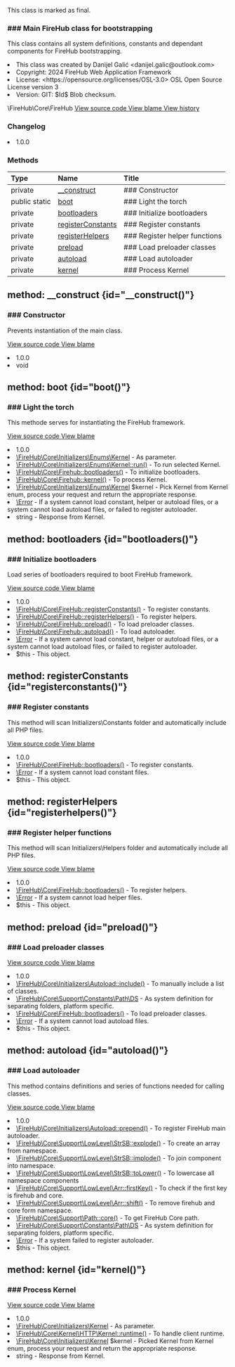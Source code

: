 <title># FireHub</title>

<code-block lang="php">
<![CDATA[final class \FireHub\Core\FireHub()]]>
</code-block>





<tip>
    <p>
        This class is marked as <format style="bold">final</format>.
    </p>
</tip>







### ### Main FireHub class for bootstrapping

<p><format style="italic">This class contains all system definitions, constants and dependant components for FireHub bootstrapping.</format></p>

<deflist>
    <def title="Class basic info:">
        <list><li>This class was created by Danijel Galić &lt;danijel.galic@outlook.com&gt;</li><li>Copyright: 2024 FireHub Web Application Framework</li><li>License: &lt;https://opensource.org/licenses/OSL-3.0&gt; OSL Open Source License version 3</li><li>Version: GIT: $Id$ Blob checksum.</li></list>
    </def>
</deflist>

<deflist><def title="Fully Qualified Class Name:">
        \FireHub\Core\FireHub
    </def><def title="Source code:">
        <a href="https://github.com/The-FireHub-Project/Core/blob/develop-pre-alpha-m1/src/firehub.FireHub.php#L34">
            View source code
        </a>
    </def>
    <def title="Blame:">
        <a href="https://github.com/The-FireHub-Project/Core/blame/develop-pre-alpha-m1/src/firehub.FireHub.php">
            View blame
        </a>
    </def>
    <def title="History:">
        <a href="https://github.com/The-FireHub-Project/Core/commits/develop-pre-alpha-m1/src/firehub.FireHub.php">
            View history
        </a>
    </def></deflist>
### Changelog
<deflist>
    <def title="Version history:">
        <list><li>1.0.0</li></list>
    </def>
</deflist>


### Methods
| Type | Name | Title |
|:-----|:-----|:------|
|private|<a href="#__construct()">__construct</a>|### Constructor|
|public static |<a href="#boot()">boot</a>|### Light the torch|
|private|<a href="#bootloaders()">bootloaders</a>|### Initialize bootloaders|
|private|<a href="#registerconstants()">registerConstants</a>|### Register constants|
|private|<a href="#registerhelpers()">registerHelpers</a>|### Register helper functions|
|private|<a href="#preload()">preload</a>|### Load preloader classes|
|private|<a href="#autoload()">autoload</a>|### Load autoloader|
|private|<a href="#kernel()">kernel</a>|### Process Kernel|

## method: __construct {id="__construct()"}

<code-block lang="php">
    <![CDATA[private FireHub::__construct():void]]>
</code-block>













### ### Constructor

<p><format style="italic">Prevents instantiation of the main class.</format></p>

<deflist><def title="Source code:">
                <a href="https://github.com/The-FireHub-Project/Core/blob/develop-pre-alpha-m1/src/firehub.FireHub.php#L44">
                    View source code
                </a>
            </def>
            <def title="Blame:">
                <a href="https://github.com/The-FireHub-Project/Core/blame/develop-pre-alpha-m1/src/firehub.FireHub.php#L44">
                    View blame
                </a>
            </def></deflist>
<deflist>
    <def title="Version history:">
        <list><li>1.0.0</li></list>
    </def>
</deflist>
<deflist>
    <def title="This method returns:">
        <list><li>void</li></list>
    </def>
</deflist>
## method: boot {id="boot()"}

<code-block lang="php">
    <![CDATA[public static FireHub::boot(\FireHub\Core\Initializers\Enums\Kernel $kernel):string]]>
</code-block>













### ### Light the torch

<p><format style="italic">This methode serves for instantiating the FireHub framework.</format></p>

<deflist><def title="Source code:">
                <a href="https://github.com/The-FireHub-Project/Core/blob/develop-pre-alpha-m1/src/firehub.FireHub.php#L67">
                    View source code
                </a>
            </def>
            <def title="Blame:">
                <a href="https://github.com/The-FireHub-Project/Core/blame/develop-pre-alpha-m1/src/firehub.FireHub.php#L67">
                    View blame
                </a>
            </def></deflist>
<deflist>
    <def title="Version history:">
        <list><li>1.0.0</li></list>
    </def>
</deflist>
<deflist>
    <def title="This method uses:">
        <list><li><a href="Kernel.md">\FireHub\Core\Initializers\Enums\Kernel</a>  - <format style="italic">As parameter.</format></li><li><a href="Kernel.md#run()">\FireHub\Core\Initializers\Enums\Kernel::run()</a>  - <format style="italic">To run selected Kernel.</format></li><li><a href="Firehub.md#bootloaders()">\FireHub\Core\Firehub::bootloaders()</a>  - <format style="italic">To initialize bootloaders.</format></li><li><a href="Firehub.md#kernel()">\FireHub\Core\Firehub::kernel()</a>  - <format style="italic">To process Kernel.</format></li></list>
    </def>
</deflist>
<deflist>
    <def title="This method has parameters:">
        <list><li><a href="Kernel.md">\FireHub\Core\Initializers\Enums\Kernel</a> <format style="bold">$kernel</format> - <format style="italic">
Pick Kernel from Kernel enum, process your request and return the appropriate response.
</format></li></list>
    </def>
</deflist>
<deflist>
    <def title="This method throws:">
        <list><li><a href="Error.md">\Error</a> - <format style="italic">If a system cannot load constant, helper or autoload files, or a system cannot load autoload files,
or failed to register autoloader.</format></li></list>
    </def>
</deflist>
<deflist>
    <def title="This method returns:">
        <list><li>string - <format style="italic">Response from Kernel.</format></li></list>
    </def>
</deflist>
## method: bootloaders {id="bootloaders()"}

<code-block lang="php">
    <![CDATA[private FireHub::bootloaders():$this]]>
</code-block>













### ### Initialize bootloaders

<p><format style="italic">Load series of bootloaders required to boot FireHub framework.</format></p>

<deflist><def title="Source code:">
                <a href="https://github.com/The-FireHub-Project/Core/blob/develop-pre-alpha-m1/src/firehub.FireHub.php#L92">
                    View source code
                </a>
            </def>
            <def title="Blame:">
                <a href="https://github.com/The-FireHub-Project/Core/blame/develop-pre-alpha-m1/src/firehub.FireHub.php#L92">
                    View blame
                </a>
            </def></deflist>
<deflist>
    <def title="Version history:">
        <list><li>1.0.0</li></list>
    </def>
</deflist>
<deflist>
    <def title="This method uses:">
        <list><li><a href="FireHub.md#registerconstants()">\FireHub\Core\FireHub::registerConstants()</a>  - <format style="italic">To register constants.</format></li><li><a href="FireHub.md#registerhelpers()">\FireHub\Core\FireHub::registerHelpers()</a>  - <format style="italic">To register helpers.</format></li><li><a href="FireHub.md#preload()">\FireHub\Core\FireHub::preload()</a>  - <format style="italic">To load preloader classes.</format></li><li><a href="Firehub.md#autoload()">\FireHub\Core\Firehub::autoload()</a>  - <format style="italic">To load autoloader.</format></li></list>
    </def>
</deflist>
<deflist>
    <def title="This method throws:">
        <list><li><a href="Error.md">\Error</a> - <format style="italic">If a system cannot load constant, helper or autoload files, or a system cannot load autoload files,
or failed to register autoloader.</format></li></list>
    </def>
</deflist>
<deflist>
    <def title="This method returns:">
        <list><li>$this - <format style="italic">This object.</format></li></list>
    </def>
</deflist>
## method: registerConstants {id="registerconstants()"}

<code-block lang="php">
    <![CDATA[private FireHub::registerConstants():$this]]>
</code-block>













### ### Register constants

<p><format style="italic">This method will scan Initializers\Constants folder and automatically include all PHP files.</format></p>

<deflist><def title="Source code:">
                <a href="https://github.com/The-FireHub-Project/Core/blob/develop-pre-alpha-m1/src/firehub.FireHub.php#L112">
                    View source code
                </a>
            </def>
            <def title="Blame:">
                <a href="https://github.com/The-FireHub-Project/Core/blame/develop-pre-alpha-m1/src/firehub.FireHub.php#L112">
                    View blame
                </a>
            </def></deflist>
<deflist>
    <def title="Version history:">
        <list><li>1.0.0</li></list>
    </def>
</deflist>
<deflist>
    <def title="This method is used by:">
        <list><li><a href="FireHub.md#bootloaders()">\FireHub\Core\FireHub::bootloaders()</a>  - <format style="italic">To register constants.</format></li></list>
    </def>
</deflist>
<deflist>
    <def title="This method throws:">
        <list><li><a href="Error.md">\Error</a> - <format style="italic">If a system cannot load constant files.</format></li></list>
    </def>
</deflist>
<deflist>
    <def title="This method returns:">
        <list><li>$this - <format style="italic">This object.</format></li></list>
    </def>
</deflist>
## method: registerHelpers {id="registerhelpers()"}

<code-block lang="php">
    <![CDATA[private FireHub::registerHelpers():$this]]>
</code-block>













### ### Register helper functions

<p><format style="italic">This method will scan Initializers\Helpers folder and automatically include all PHP files.</format></p>

<deflist><def title="Source code:">
                <a href="https://github.com/The-FireHub-Project/Core/blob/develop-pre-alpha-m1/src/firehub.FireHub.php#L143">
                    View source code
                </a>
            </def>
            <def title="Blame:">
                <a href="https://github.com/The-FireHub-Project/Core/blame/develop-pre-alpha-m1/src/firehub.FireHub.php#L143">
                    View blame
                </a>
            </def></deflist>
<deflist>
    <def title="Version history:">
        <list><li>1.0.0</li></list>
    </def>
</deflist>
<deflist>
    <def title="This method is used by:">
        <list><li><a href="FireHub.md#bootloaders()">\FireHub\Core\FireHub::bootloaders()</a>  - <format style="italic">To register helpers.</format></li></list>
    </def>
</deflist>
<deflist>
    <def title="This method throws:">
        <list><li><a href="Error.md">\Error</a> - <format style="italic">If a system cannot load helper files.</format></li></list>
    </def>
</deflist>
<deflist>
    <def title="This method returns:">
        <list><li>$this - <format style="italic">This object.</format></li></list>
    </def>
</deflist>
## method: preload {id="preload()"}

<code-block lang="php">
    <![CDATA[private FireHub::preload():$this]]>
</code-block>













### ### Load preloader classes



<deflist><def title="Source code:">
                <a href="https://github.com/The-FireHub-Project/Core/blob/develop-pre-alpha-m1/src/firehub.FireHub.php#L176">
                    View source code
                </a>
            </def>
            <def title="Blame:">
                <a href="https://github.com/The-FireHub-Project/Core/blame/develop-pre-alpha-m1/src/firehub.FireHub.php#L176">
                    View blame
                </a>
            </def></deflist>
<deflist>
    <def title="Version history:">
        <list><li>1.0.0</li></list>
    </def>
</deflist>
<deflist>
    <def title="This method uses:">
        <list><li><a href="Autoload.md#include()">\FireHub\Core\Initializers\Autoload::include()</a>  - <format style="italic">To manually include a list of classes.</format></li><li><a href="DS.md">\FireHub\Core\Support\Constants\Path\DS</a>  - <format style="italic">As system definition for separating folders, platform specific.</format></li></list>
    </def>
</deflist>
<deflist>
    <def title="This method is used by:">
        <list><li><a href="FireHub.md#bootloaders()">\FireHub\Core\FireHub::bootloaders()</a>  - <format style="italic">To load preloader classes.</format></li></list>
    </def>
</deflist>
<deflist>
    <def title="This method throws:">
        <list><li><a href="Error.md">\Error</a> - <format style="italic">If a system cannot load autoload files.</format></li></list>
    </def>
</deflist>
<deflist>
    <def title="This method returns:">
        <list><li>$this - <format style="italic">This object.</format></li></list>
    </def>
</deflist>
## method: autoload {id="autoload()"}

<code-block lang="php">
    <![CDATA[private FireHub::autoload():$this]]>
</code-block>













### ### Load autoloader

<p><format style="italic">This method contains definitions and series of functions needed for calling classes.</format></p>

<deflist><def title="Source code:">
                <a href="https://github.com/The-FireHub-Project/Core/blob/develop-pre-alpha-m1/src/firehub.FireHub.php#L228">
                    View source code
                </a>
            </def>
            <def title="Blame:">
                <a href="https://github.com/The-FireHub-Project/Core/blame/develop-pre-alpha-m1/src/firehub.FireHub.php#L228">
                    View blame
                </a>
            </def></deflist>
<deflist>
    <def title="Version history:">
        <list><li>1.0.0</li></list>
    </def>
</deflist>
<deflist>
    <def title="This method uses:">
        <list><li><a href="Autoload.md#prepend()">\FireHub\Core\Initializers\Autoload::prepend()</a>  - <format style="italic">To register FireHub main autoloader.</format></li><li><a href="StrSB.md#explode()">\FireHub\Core\Support\LowLevel\StrSB::explode()</a>  - <format style="italic">To create an array from namespace.</format></li><li><a href="StrSB.md#implode()">\FireHub\Core\Support\LowLevel\StrSB::implode()</a>  - <format style="italic">To join component into namespace.</format></li><li><a href="StrSB.md#tolower()">\FireHub\Core\Support\LowLevel\StrSB::toLower()</a>  - <format style="italic">To lowercase all namespace components</format></li><li><a href="Arr.md#firstkey()">\FireHub\Core\Support\LowLevel\Arr::firstKey()</a>  - <format style="italic">To check if the first key is firehub and core.</format></li><li><a href="Arr.md#shift()">\FireHub\Core\Support\LowLevel\Arr::shift()</a>  - <format style="italic">To remove firehub and core form namespace.</format></li><li><a href="Path.md#core()">\FireHub\Core\Support\Path::core()</a>  - <format style="italic">To get FireHub Core path.</format></li><li><a href="DS.md">\FireHub\Core\Support\Constants\Path\DS</a>  - <format style="italic">As system definition for separating folders, platform specific.</format></li></list>
    </def>
</deflist>
<deflist>
    <def title="This method throws:">
        <list><li><a href="Error.md">\Error</a> - <format style="italic">If a system failed to register autoloader.</format></li></list>
    </def>
</deflist>
<deflist>
    <def title="This method returns:">
        <list><li>$this - <format style="italic">This object.</format></li></list>
    </def>
</deflist>
## method: kernel {id="kernel()"}

<code-block lang="php">
    <![CDATA[private FireHub::kernel(\FireHub\Core\Initializers\Kernel $kernel):string]]>
</code-block>













### ### Process Kernel



<deflist><def title="Source code:">
                <a href="https://github.com/The-FireHub-Project/Core/blob/develop-pre-alpha-m1/src/firehub.FireHub.php#L270">
                    View source code
                </a>
            </def>
            <def title="Blame:">
                <a href="https://github.com/The-FireHub-Project/Core/blame/develop-pre-alpha-m1/src/firehub.FireHub.php#L270">
                    View blame
                </a>
            </def></deflist>
<deflist>
    <def title="Version history:">
        <list><li>1.0.0</li></list>
    </def>
</deflist>
<deflist>
    <def title="This method uses:">
        <list><li><a href="Kernel.md">\FireHub\Core\Initializers\Kernel</a>  - <format style="italic">As parameter.</format></li><li><a href="Kernel.md#runtime()">\FireHub\Core\Kernel\HTTP\Kernel::runtime()</a>  - <format style="italic">To handle client runtime.</format></li></list>
    </def>
</deflist>
<deflist>
    <def title="This method has parameters:">
        <list><li><a href="Kernel.md">\FireHub\Core\Initializers\Kernel</a> <format style="bold">$kernel</format> - <format style="italic">
Picked Kernel from Kernel enum, process your request and return the appropriate response.
</format></li></list>
    </def>
</deflist>
<deflist>
    <def title="This method returns:">
        <list><li>string - <format style="italic">Response from Kernel.</format></li></list>
    </def>
</deflist>